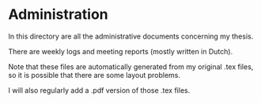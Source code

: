 # Administration
In this directory are all the administrative documents concerning my thesis.

There are weekly logs and meeting reports (mostly written in Dutch).

Note that these files are automatically generated from my original .tex files, so it is possible that there are some layout problems.

I will also regularly add a .pdf version of those .tex files.


